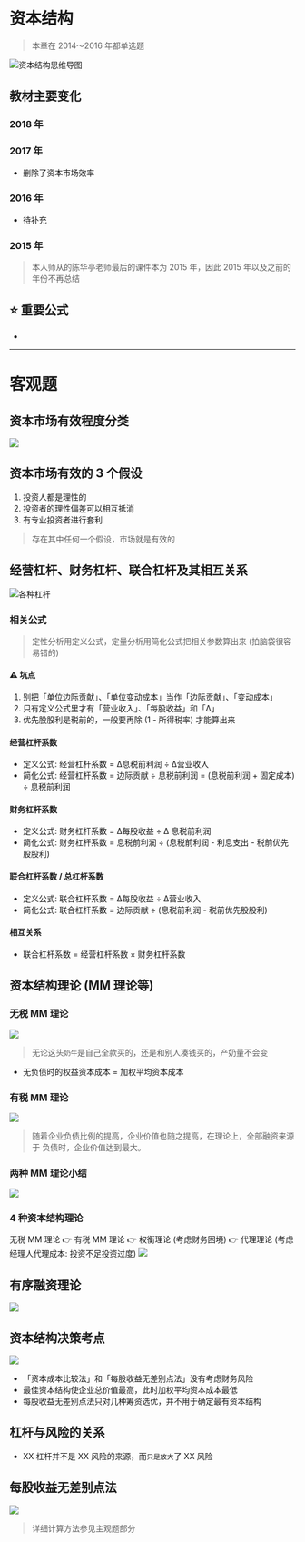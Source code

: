 # 资本结构
> 本章在 2014～2016 年都单选题

![][image-1]

## 教材主要变化
### 2018 年
### 2017 年
- 删除了资本市场效率
### 2016 年
- 待补充
### 2015 年
> 本人师从的陈华亭老师最后的课件本为 2015 年，因此 2015 年以及之前的年份不再总结

## ⭐️ 重要公式
- 

---- 
# 客观题
## 资本市场有效程度分类
![][image-2]

## 资本市场有效的 3 个假设
1. 投资人都是理性的
2. 投资者的理性偏差可以相互抵消
3. 有专业投资者进行套利
> 存在其中任何一个假设，市场就是有效的

## 经营杠杆、财务杠杆、联合杠杆及其相互关系
![各种杠杆][1]
### 相关公式
> 定性分析用定义公式，定量分析用简化公式把相关参数算出来 (拍脑袋很容易错的)
#### ⚠️ 坑点
1. 别把「单位边际贡献」、「单位变动成本」当作「边际贡献」、「变动成本」
2. 只有定义公式里才有「营业收入」、「每股收益」和「Δ」
3. 优先股股利是税前的，一般要再除 (1 - 所得税率) 才能算出来
#### 经营杠杆系数
- 定义公式: 经营杠杆系数 = Δ息税前利润 ÷ Δ营业收入
- 简化公式: 经营杠杆系数 = 边际贡献 ÷ 息税前利润 = (息税前利润 + 固定成本) ÷ 息税前利润

#### 财务杠杆系数
- 定义公式: 财务杠杆系数 = Δ每股收益 ÷ Δ 息税前利润
- 简化公式: 财务杠杆系数 = 息税前利润 ÷ (息税前利润 - 利息支出 - 税前优先股股利) 

#### 联合杠杆系数 / 总杠杆系数
- 定义公式: 联合杠杆系数 = Δ每股收益 ÷ Δ营业收入
- 简化公式: 联合杠杆系数 = 边际贡献 ÷ (息税前利润 - 税前优先股股利) 

#### 相互关系
- 联合杠杆系数 = 经营杠杆系数 × 财务杠杆系数

## 资本结构理论 (MM 理论等)
### 无税 MM 理论
![][image-3]
> 无论这头`奶牛`是自己全款买的，还是和别人凑钱买的，产奶量不会变
- 无负债时的权益资本成本 = 加权平均资本成本

### 有税 MM 理论
![][image-4]
> 随着企业负债比例的提高，企业价值也随之提高，在理论上，全部融资来源于 负债时，企业价值达到最大。
### 两种 MM 理论小结
![][image-5]

### 4 种资本结构理论
无税 MM 理论 👉 有税 MM 理论 👉 权衡理论 (考虑财务困境) 👉 代理理论 (考虑经理人代理成本: 投资不足投资过度)
![][image-6]

## 有序融资理论
![][image-7]

## 资本结构决策考点
![][image-8]
- 「资本成本比较法」和「每股收益无差别点法」没有考虑财务风险
- 最佳资本结构使企业总价值最高，此时加权平均资本成本最低
- 每股收益无差别点法只对几种筹资选优，并不用于确定最有资本结构

## 杠杆与风险的关系
- XX 杠杆并不是 XX 风险的来源，而`只是放大`了 XX 风险

## 每股收益无差别点法
![][image-9]
> 详细计算方法参见主观题部分

[1]:	http://pic.yupoo.com/jean0326/HenGmjq7/gqB0d.jpg

[image-1]:	http://pic.yupoo.com/jean0326/HennJwas/JWlCx.jpg "资本结构思维导图"
[image-2]:	http://pic.yupoo.com/jean0326/HenE4IG3/tJHu5.png
[image-3]:	http://pic.yupoo.com/jean0326/HeodBgzP/ES1Ax.png
[image-4]:	http://pic.yupoo.com/jean0326/HeodBjvC/A6Eil.png
[image-5]:	http://pic.yupoo.com/jean0326/Heofmpl6/3ad1s.png
[image-6]:	http://pic.yupoo.com/jean0326/Heoixsuo/lCIim.png
[image-7]:	http://pic.yupoo.com/jean0326/HeolL3vd/kj1Rl.jpg
[image-8]:	http://pic.yupoo.com/jean0326/Heoqvlfp/FTwTu.png
[image-9]:	http://pic.yupoo.com/jean0326/Heoqvj8o/3wiwO.png